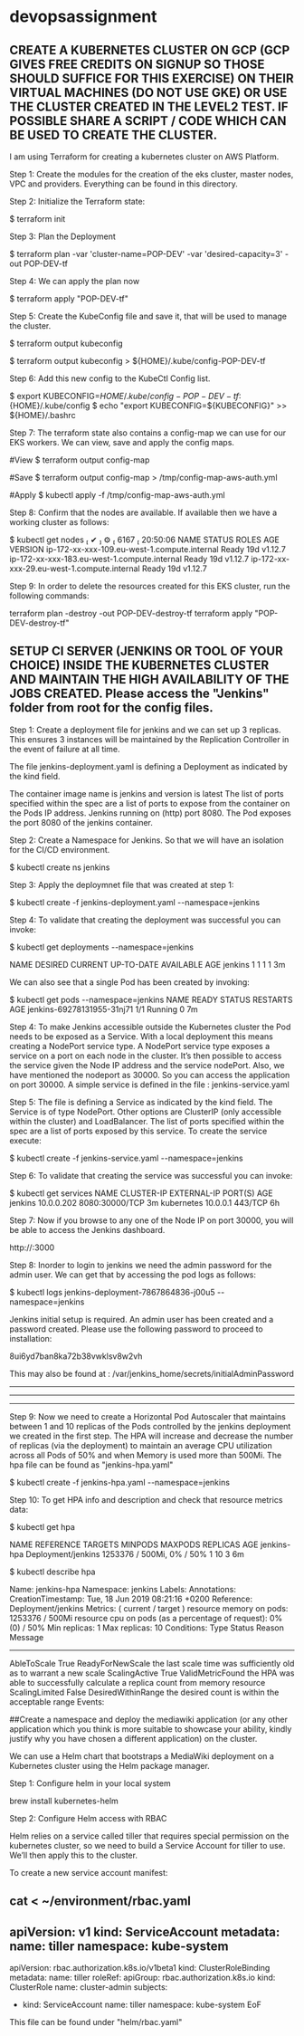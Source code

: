 # devopsassignment

## CREATE A KUBERNETES CLUSTER ON GCP (GCP GIVES FREE CREDITS ON SIGNUP SO THOSE SHOULD SUFFICE FOR THIS EXERCISE) ON THEIR VIRTUAL MACHINES (DO NOT USE GKE) OR USE THE CLUSTER CREATED IN THE LEVEL2 TEST. IF POSSIBLE SHARE A SCRIPT / CODE WHICH CAN BE USED TO CREATE THE CLUSTER.

I am using Terraform for creating a kubernetes cluster on AWS Platform.

Step 1: Create the modules for the creation of the eks cluster, master nodes, VPC and providers. Everything can be found in this directory.

Step 2: Initialize the Terraform state:  

$ terraform init

Step 3: Plan the Deployment

$ terraform plan -var 'cluster-name=POP-DEV' -var 'desired-capacity=3' -out POP-DEV-tf

Step 4: We can apply the plan now

$ terraform apply "POP-DEV-tf"

Step 5: Create the KubeConfig file and save it, that will be used to manage the cluster.

$ terraform output kubeconfig

$ terraform output kubeconfig > ${HOME}/.kube/config-POP-DEV-tf

Step 6: Add this new config to the KubeCtl Config list.

$ export KUBECONFIG=${HOME}/.kube/config-POP-DEV-tf:${HOME}/.kube/config
$ echo "export KUBECONFIG=${KUBECONFIG}" >> ${HOME}/.bashrc

Step 7: The terraform state also contains a config-map we can use for our EKS workers. We can view, save and apply the config maps.

#View
$ terraform output config-map

#Save
$ terraform output config-map > /tmp/config-map-aws-auth.yml

#Apply
$ kubectl apply -f /tmp/config-map-aws-auth.yml

Step 8: Confirm that the nodes are available. If available then we have a working cluster as follows:

$ kubectl get nodes                                                                                         ✔  ⚙  6167  20:50:06
NAME                                           STATUS   ROLES    AGE   VERSION
ip-172-xx-xxx-109.eu-west-1.compute.internal   Ready    <none>   19d   v1.12.7
ip-172-xx-xxx-183.eu-west-1.compute.internal   Ready    <none>   19d   v1.12.7
ip-172-xx-xxx-29.eu-west-1.compute.internal    Ready    <none>   19d   v1.12.7

Step 9: In order to delete the resources created for this EKS cluster, run the following commands:

terraform plan -destroy -out POP-DEV-destroy-tf
terraform apply "POP-DEV-destroy-tf"







## SETUP CI SERVER (JENKINS OR TOOL OF YOUR CHOICE) INSIDE THE KUBERNETES CLUSTER AND MAINTAIN THE HIGH AVAILABILITY OF THE JOBS CREATED. Please access the "Jenkins" folder from root for the config files.

Step 1: Create a deployment file for jenkins and we can set up 3 replicas. This ensures 3 instances will be maintained by the Replication Controller in the event of failure at all time.

The file jenkins-deployment.yaml is defining a Deployment as indicated by the kind field.

The container image name is jenkins and version is latest
The list of ports specified within the spec are a list of ports to expose from the container on the Pods IP address.
Jenkins running on (http) port 8080.
The Pod exposes the port 8080 of the jenkins container.

Step 2: Create a Namespace for Jenkins. So that we will have an isolation for the CI/CD environment.

$ kubectl create ns jenkins

Step 3: Apply the deploymnet file that was created at step 1:

$ kubectl create -f jenkins-deployment.yaml --namespace=jenkins


Step 4: To validate that creating the deployment was successful you can invoke:

$ kubectl get deployments --namespace=jenkins

NAME      DESIRED   CURRENT   UP-TO-DATE   AVAILABLE   AGE
jenkins   1         1         1            1           3m

We can also see that a single Pod has been created by invoking:

$ kubectl get pods --namespace=jenkins
NAME                       READY     STATUS    RESTARTS   AGE
jenkins-69278131955-31nj71   1/1       Running   0          7m

Step 4: To make Jenkins accessible outside the Kubernetes cluster the Pod needs to be exposed as a Service. With a local deployment this means creating a NodePort service type. A NodePort service type exposes a service on a port on each node in the cluster. It’s then possible to access the service given the Node IP address and the service nodePort. Also, we have mentioned the nodeport as 30000. So you can access the application on port 30000. A simple service is defined in the file : jenkins-service.yaml

Step 5: The file is defining a Service as indicated by the kind field. The Service is of type NodePort. Other options are ClusterIP (only accessible within the cluster) and LoadBalancer. The list of ports specified within the spec are a list of ports exposed by this service. To create the service execute:

$ kubectl create -f jenkins-service.yaml --namespace=jenkins

Step 6: To validate that creating the service was successful you can invoke:

$ kubectl get services
NAME         CLUSTER-IP   EXTERNAL-IP   PORT(S)          AGE
jenkins      10.0.0.202   <nodes>       8080:30000/TCP   3m
kubernetes   10.0.0.1     <none>        443/TCP          6h

Step 7: Now if you browse to any one of the Node IP on port 30000, you will be able to access the Jenkins dashboard.

http://<node-ip>:3000

Step 8: Inorder to login to jenkins we need the admin password for the admin user. We can get that by accessing the pod logs as follows:

$ kubectl logs jenkins-deployment-7867864836-j00u5 --namespace=jenkins

Jenkins initial setup is required. An admin user has been created and a password created.
Please use the following password to proceed to installation:

8ui6yd7ban8ka72b38vwklsv8w2vh

This may also be found at : /var/jenkins_home/secrets/initialAdminPassword

************************************************************
************************************************************
************************************************************


Step 9: Now we need to create a Horizontal Pod Autoscaler that maintains between 1 and 10 replicas of the Pods controlled by the jenkins deployment we created in the first step. The HPA will increase and decrease the number of replicas (via the deployment) to maintain an average CPU utilization across all Pods of 50% and when Memory is used more than 500Mi. The hpa file can be found as "jenkins-hpa.yaml"

$ kubectl create -f jenkins-hpa.yaml --namespace=jenkins

Step 10: To get HPA info and description and check that resource metrics data:

$ kubectl get hpa

NAME          REFERENCE                TARGETS                     MINPODS   MAXPODS   REPLICAS    AGE
jenkins-hpa   Deployment/jenkins  1253376 / 500Mi, 0% / 50%          1         10        3          6m


$ kubectl describe hpa

Name:                                                  jenkins-hpa
Namespace:                                             jenkins
Labels:                                                <none>
Annotations:                                           <none>
CreationTimestamp:                                     Tue, 18 Jun 2019 08:21:16 +0200
Reference:                                             Deployment/jenkins
Metrics:                                               ( current / target )
  resource memory on pods:                             1253376 / 500Mi
  resource cpu on pods  (as a percentage of request):  0% (0) / 50%
Min replicas:                                          1
Max replicas:                                          10
Conditions:
  Type            Status  Reason              Message
  ----            ------  ------              -------
  AbleToScale     True    ReadyForNewScale    the last scale time was sufficiently old as to warrant a new scale
  ScalingActive   True    ValidMetricFound    the HPA was able to successfully calculate a replica count from memory resource
  ScalingLimited  False   DesiredWithinRange  the desired count is within the acceptable range
Events:           <none>






##Create a namespace and deploy the mediawiki application (or any other application which you think is more suitable to showcase your ability, kindly justify why you have chosen a different application) on the cluster.

We can use a Helm chart that bootstraps a MediaWiki deployment on a Kubernetes cluster using the Helm package manager.

Step 1: Configure helm in your local system

brew install kubernetes-helm

Step 2: Configure Helm access with RBAC

Helm relies on a service called tiller that requires special permission on the kubernetes cluster, so we need to build a Service Account for tiller to use. We’ll then apply this to the cluster.

To create a new service account manifest:

cat <<EoF > ~/environment/rbac.yaml
---
apiVersion: v1
kind: ServiceAccount
metadata:
  name: tiller
  namespace: kube-system
---
apiVersion: rbac.authorization.k8s.io/v1beta1
kind: ClusterRoleBinding
metadata:
  name: tiller
roleRef:
  apiGroup: rbac.authorization.k8s.io
  kind: ClusterRole
  name: cluster-admin
subjects:
  - kind: ServiceAccount
    name: tiller
    namespace: kube-system
EoF

This file can be found under "helm/rbac.yaml"
